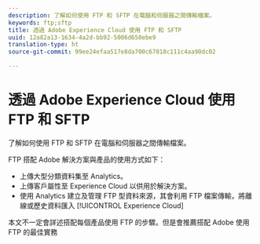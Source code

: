 ```yaml
---
description: 了解如何使用 FTP 和 SFTP 在電腦和伺服器之間傳輸檔案。
keywords: ftp;sftp
title: 透過 Adobe Experience Cloud 使用 FTP 和 SFTP
uuid: 12a82a13-1634-4a2d-bb92-5006d650ebe9
translation-type: ht
source-git-commit: 99ee24efaa517e8da700c67818c111c4aa90dc02

---
```



# 透過 Adobe Experience Cloud 使用 FTP 和 SFTP

了解如何使用 FTP 和 SFTP 在電腦和伺服器之間傳輸檔案。

FTP 搭配 Adobe 解決方案與產品的使用方式如下：

* 上傳大型分類資料集至 Analytics。
* 上傳客戶屬性至 Experience Cloud 以供用於解決方案。
* 使用 Analytics 建立及管理 FTP 型資料來源，其會利用 FTP 檔案傳輸，將離線或歷史資料匯入 [!UICONTROL Experience Cloud]

本文不一定會詳述搭配每個產品使用 FTP 的步驟。但是會推薦搭配 Adobe 使用 FTP 的最佳實務
